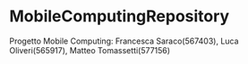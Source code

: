 # MobileComputingRepository
Progetto Mobile Computing: Francesca Saraco(567403), Luca Oliveri(565917), Matteo Tomassetti(577156)

